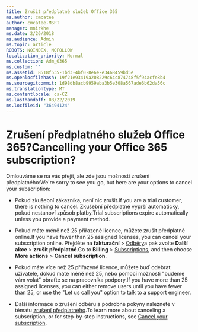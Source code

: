 ```yaml
---
title: Zrušit předplatné služeb Office 365
ms.author: cmcatee
author: cmcatee-MSFT
manager: mnirkhe
ms.date: 2/26/2018
ms.audience: Admin
ms.topic: article
ROBOTS: NOINDEX, NOFOLLOW
localization_priority: Normal
ms.collection: Adm_O365
ms.custom: ''
ms.assetid: 8518f535-1bd3-4bf0-8e6e-e3468459bd5e
ms.openlocfilehash: 19f21e93419a208229c64c874748f5f94acfe8b4
ms.sourcegitcommit: 1d98db8acb9959aba3b5e308a567ade6b62da56c
ms.translationtype: MT
ms.contentlocale: cs-CZ
ms.lasthandoff: 08/22/2019
ms.locfileid: "36494124"
---
```

# <a name="cancelling-your-office-365-subscription"></a><span data-ttu-id="e116f-102">Zrušení předplatného služeb Office 365?</span><span class="sxs-lookup"><span data-stu-id="e116f-102">Cancelling your Office 365 subscription?</span></span>

<span data-ttu-id="e116f-103">Omlouváme se na vás přejít, ale zde jsou možnosti zrušení předplatného:</span><span class="sxs-lookup"><span data-stu-id="e116f-103">We're sorry to see you go, but here are your options to cancel your subscription:</span></span>
  
- <span data-ttu-id="e116f-104">Pokud zkušební zákazníka, není nic zrušit.</span><span class="sxs-lookup"><span data-stu-id="e116f-104">If you are a trial customer, there is nothing to cancel.</span></span> <span data-ttu-id="e116f-105">Zkušební předplatné vyprší automaticky, pokud nestanoví způsob platby.</span><span class="sxs-lookup"><span data-stu-id="e116f-105">Trial subscriptions expire automatically unless you provide a payment method.</span></span>

- <span data-ttu-id="e116f-106">Pokud máte méně než 25 přiřazené licence, můžete zrušit předplatné online.</span><span class="sxs-lookup"><span data-stu-id="e116f-106">If you have fewer than 25 assigned licenses, you can cancel your subscription online.</span></span> <span data-ttu-id="e116f-107">Přejděte na **fakturační** \> [Odběry](https://go.microsoft.com/fwlink/p/?linkid=842054)a pak zvolte **Další akce** \> **zrušit předplatné**.</span><span class="sxs-lookup"><span data-stu-id="e116f-107">Go to **Billing** \> [Subscriptions](https://go.microsoft.com/fwlink/p/?linkid=842054), and then choose **More actions** \> **Cancel subscription**.</span></span>

- <span data-ttu-id="e116f-108">Pokud máte více než 25 přiřazené licence, můžete buď odebrat uživatele, dokud máte méně než 25, nebo pomocí možnosti "budeme vám volat" obraťte se na pracovníka podpory.</span><span class="sxs-lookup"><span data-stu-id="e116f-108">If you have more than 25 assigned licenses, you can either remove users until you have fewer than 25, or use the "Let us call you" option to talk to a support engineer.</span></span>

- <span data-ttu-id="e116f-109">Další informace o zrušení odběru a podrobné pokyny naleznete v tématu [zrušení předplatného](https://docs.microsoft.com/office365/admin/subscriptions-and-billing/cancel-your-subscription).</span><span class="sxs-lookup"><span data-stu-id="e116f-109">To learn more about canceling a subscription, or for step-by-step instructions, see [Cancel your subscription](https://docs.microsoft.com/office365/admin/subscriptions-and-billing/cancel-your-subscription).</span></span>